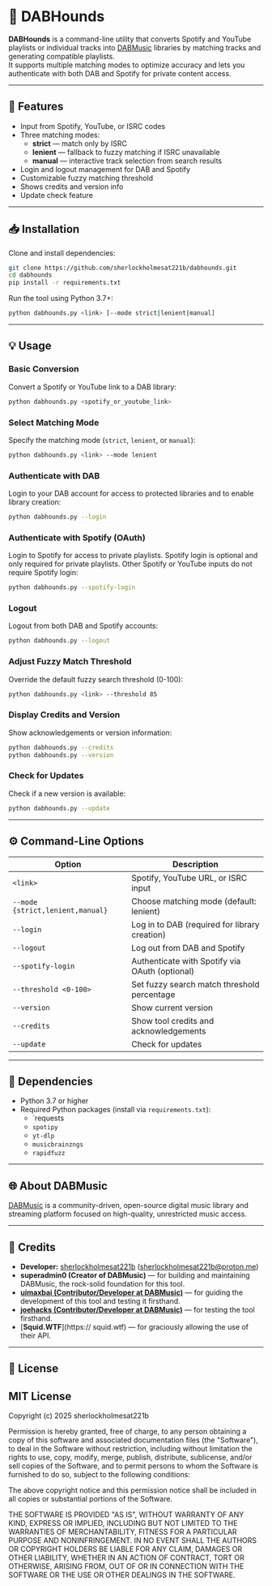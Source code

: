 # 🐾 DABHounds

**DABHounds** is a command-line utility that converts Spotify and YouTube playlists or individual tracks into [DABMusic](https://dab.yeet.su) libraries by matching tracks and generating compatible playlists.  
It supports multiple matching modes to optimize accuracy and lets you authenticate with both DAB and Spotify for private content access.

---

## 🚀 Features

- Input from Spotify, YouTube, or ISRC codes  
- Three matching modes:  
  - **strict** — match only by ISRC  
  - **lenient** — fallback to fuzzy matching if ISRC unavailable  
  - **manual** — interactive track selection from search results  
- Login and logout management for DAB and Spotify  
- Customizable fuzzy matching threshold  
- Shows credits and version info  
- Update check feature

---

## 📥 Installation

Clone and install dependencies:

```bash
git clone https://github.com/sherlockholmesat221b/dabhounds.git
cd dabhounds
pip install -r requirements.txt
````

Run the tool using Python 3.7+:

```bash
python dabhounds.py <link> [--mode strict|lenient|manual]
```

---

## 💡 Usage

### Basic Conversion

Convert a Spotify or YouTube link to a DAB library:

```bash
python dabhounds.py <spotify_or_youtube_link>
```

### Select Matching Mode

Specify the matching mode (`strict`, `lenient`, or `manual`):

```bash
python dabhounds.py <link> --mode lenient
```

### Authenticate with DAB

Login to your DAB account for access to protected libraries and to enable library creation:

```bash
python dabhounds.py --login
```

### Authenticate with Spotify (OAuth)

Login to Spotify for access to private playlists. Spotify login is optional and only required for private playlists. Other Spotify or YouTube inputs do not require Spotify login:

```bash
python dabhounds.py --spotify-login
```

### Logout

Logout from both DAB and Spotify accounts:

```bash
python dabhounds.py --logout
```

### Adjust Fuzzy Match Threshold

Override the default fuzzy search threshold (0-100):

```bash
python dabhounds.py <link> --threshold 85
```

### Display Credits and Version

Show acknowledgements or version information:

```bash
python dabhounds.py --credits
python dabhounds.py --version
```

### Check for Updates

Check if a new version is available:

```bash
python dabhounds.py --update
```

---

## ⚙️ Command-Line Options

| Option                           | Description                                    |
| -------------------------------- | ---------------------------------------------- |
| `<link>`                         | Spotify, YouTube URL, or ISRC input            |
| `--mode {strict,lenient,manual}` | Choose matching mode (default: lenient)        |
| `--login`                        | Log in to DAB (required for library creation)  |
| `--logout`                       | Log out from DAB and Spotify                   |
| `--spotify-login`                | Authenticate with Spotify via OAuth (optional) |
| `--threshold <0-100>`            | Set fuzzy search match threshold percentage    |
| `--version`                      | Show current version                           |
| `--credits`                      | Show tool credits and acknowledgements         |
| `--update`                       | Check for updates                              |

---

## 🧩 Dependencies

- Python 3.7 or higher
- Required Python packages (install via `requirements.txt`):
    - `requests
    - `spotipy`
    - `yt-dlp`
    - `musicbrainzngs`
    - `rapidfuzz`

---

## 🌐 About DABMusic

[DABMusic](https://dab.yeet.su) is a community-driven, open-source digital music library and streaming platform focused on high-quality, unrestricted music access.

---

## 👥 Credits

- **Developer:** [sherlockholmesat221b](https://github.com/sherlockholmesat221b) (sherlockholmesat221b@proton.me)
- **superadmin0 (Creator of DABMusic)** — for building and maintaining DABMusic, the rock-solid foundation for this tool.
- [**uimaxbai (Contributor/Developer at DABMusic)**](https://github.com/uimaxbai) — for guiding the development of this tool and testing it firsthand.
- [**joehacks (Contributor/Developer at DABMusic)**](https://github.com/holmesisback) — for testing the tool firsthand.
- [**Squid.WTF**](https:// squid.wtf) — for graciously allowing the use of their API.

---

## 📝 License

## MIT License

Copyright (c) 2025 sherlockholmesat221b

Permission is hereby granted, free of charge, to any person obtaining a copy
of this software and associated documentation files (the "Software"), to deal
in the Software without restriction, including without limitation the rights
to use, copy, modify, merge, publish, distribute, sublicense, and/or sell
copies of the Software, and to permit persons to whom the Software is
furnished to do so, subject to the following conditions:

The above copyright notice and this permission notice shall be included in all
copies or substantial portions of the Software.

THE SOFTWARE IS PROVIDED "AS IS", WITHOUT WARRANTY OF ANY KIND, EXPRESS OR
IMPLIED, INCLUDING BUT NOT LIMITED TO THE WARRANTIES OF MERCHANTABILITY,
FITNESS FOR A PARTICULAR PURPOSE AND NONINFRINGEMENT. IN NO EVENT SHALL THE
AUTHORS OR COPYRIGHT HOLDERS BE LIABLE FOR ANY CLAIM, DAMAGES OR OTHER
LIABILITY, WHETHER IN AN ACTION OF CONTRACT, TORT OR OTHERWISE, ARISING FROM,
OUT OF OR IN CONNECTION WITH THE SOFTWARE OR THE USE OR OTHER DEALINGS IN THE
SOFTWARE.
